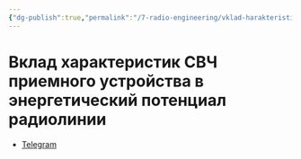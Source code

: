 ```yaml
---
{"dg-publish":true,"permalink":"/7-radio-engineering/vklad-harakteristik-sv-ch-priemnogo-ustrojstva-v-energeticheskij-potenczial-radiolinii/","title":"Вклад характеристик СВЧ приемного устройства в энергетический потенциал радиолинии"}
---
```



# Вклад характеристик СВЧ приемного устройства в энергетический потенциал радиолинии

- [Telegram](https://t.me/c/1837471271/6/189)
